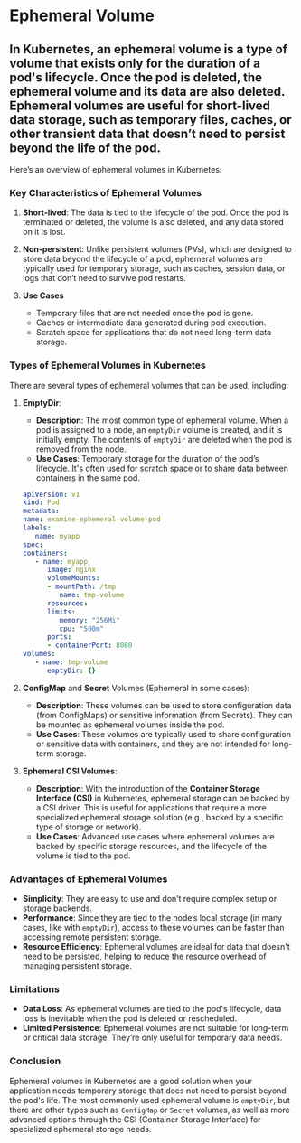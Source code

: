 # Ephemeral Volume

## In Kubernetes, an **ephemeral volume** is a type of volume that exists only for the duration of a pod's lifecycle. Once the pod is deleted, the ephemeral volume and its data are also deleted. Ephemeral volumes are useful for short-lived data storage, such as temporary files, caches, or other transient data that doesn’t need to persist beyond the life of the pod.

Here’s an overview of ephemeral volumes in Kubernetes:

### Key Characteristics of Ephemeral Volumes

1. **Short-lived**: The data is tied to the lifecycle of the pod. Once the pod is terminated or deleted, the volume is also deleted, and any data stored on it is lost.

2. **Non-persistent**: Unlike persistent volumes (PVs), which are designed to store data beyond the lifecycle of a pod, ephemeral volumes are typically used for temporary storage, such as caches, session data, or logs that don’t need to survive pod restarts.

3. **Use Cases**
   - Temporary files that are not needed once the pod is gone.
   - Caches or intermediate data generated during pod execution.
   - Scratch space for applications that do not need long-term data storage.

### Types of Ephemeral Volumes in Kubernetes

There are several types of ephemeral volumes that can be used, including:

1. **EmptyDir**:
   - **Description**: The most common type of ephemeral volume. When a pod is assigned to a node, an `emptyDir` volume is created, and it is initially empty. The contents of `emptyDir` are deleted when the pod is removed from the node.
   - **Use Cases**: Temporary storage for the duration of the pod’s lifecycle. It's often used for scratch space or to share data between containers in the same pod.

   ```yaml
   apiVersion: v1
   kind: Pod
   metadata:
   name: examine-ephemeral-volume-pod
   labels:
      name: myapp
   spec:
   containers:
      - name: myapp
         image: nginx
         volumeMounts:
         - mountPath: /tmp
            name: tmp-volume
         resources:
         limits:
            memory: "256Mi"
            cpu: "500m"
         ports:
         - containerPort: 8080
   volumes:
      - name: tmp-volume
         emptyDir: {}
   ```

2. **ConfigMap** and **Secret** Volumes (Ephemeral in some cases):
   - **Description**: These volumes can be used to store configuration data (from ConfigMaps) or sensitive information (from Secrets). They can be mounted as ephemeral volumes inside the pod.
   - **Use Cases**: These volumes are typically used to share configuration or sensitive data with containers, and they are not intended for long-term storage.

3. **Ephemeral CSI Volumes**:
   - **Description**: With the introduction of the **Container Storage Interface (CSI)** in Kubernetes, ephemeral storage can be backed by a CSI driver. This is useful for applications that require a more specialized ephemeral storage solution (e.g., backed by a specific type of storage or network).
   - **Use Cases**: Advanced use cases where ephemeral volumes are backed by specific storage resources, and the lifecycle of the volume is tied to the pod.

### Advantages of Ephemeral Volumes

- **Simplicity**: They are easy to use and don’t require complex setup or storage backends.
- **Performance**: Since they are tied to the node’s local storage (in many cases, like with `emptyDir`), access to these volumes can be faster than accessing remote persistent storage.
- **Resource Efficiency**: Ephemeral volumes are ideal for data that doesn't need to be persisted, helping to reduce the resource overhead of managing persistent storage.

### Limitations

- **Data Loss**: As ephemeral volumes are tied to the pod's lifecycle, data loss is inevitable when the pod is deleted or rescheduled.
- **Limited Persistence**: Ephemeral volumes are not suitable for long-term or critical data storage. They’re only useful for temporary data needs.

### Conclusion

Ephemeral volumes in Kubernetes are a good solution when your application needs temporary storage that does not need to persist beyond the pod's life. The most commonly used ephemeral volume is `emptyDir`, but there are other types such as `ConfigMap` or `Secret` volumes, as well as more advanced options through the CSI (Container Storage Interface) for specialized ephemeral storage needs.
